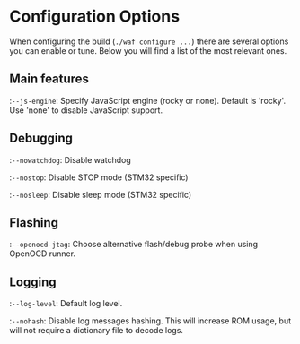 # Configuration Options

When configuring the build (`./waf configure ...`) there are several options you can enable or tune.
Below you will find a list of the most relevant ones.

## Main features

:`--js-engine`:
  Specify JavaScript engine (rocky or none). Default is 'rocky'.
  Use 'none' to disable JavaScript support.

## Debugging

:`--nowatchdog`:
  Disable watchdog

:`--nostop`:
  Disable STOP mode (STM32 specific)

:`--nosleep`:
  Disable sleep mode (STM32 specific)

## Flashing

:`--openocd-jtag`:
  Choose alternative flash/debug probe when using OpenOCD runner.

## Logging

:`--log-level`:
  Default log level.

:`--nohash`:
  Disable log messages hashing.
  This will increase ROM usage, but will not require a dictionary file to decode logs.
